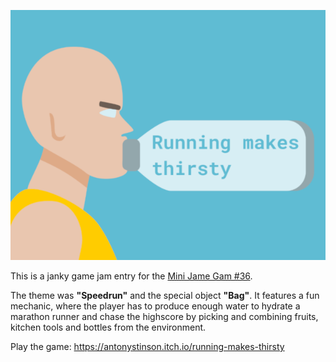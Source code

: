 ![Logo](cover.png)

This is a janky game jam entry for the [Mini Jame Gam #36](https://itch.io/jam/mini-jame-gam-36). 

The theme was **"Speedrun"** and the special object **"Bag"**.
It features a fun mechanic, where the player has to produce enough water to hydrate a marathon runner and chase the highscore by picking and combining fruits, kitchen tools and bottles from the environment.

Play the game: https://antonystinson.itch.io/running-makes-thirsty
